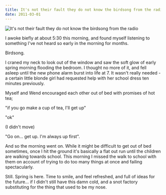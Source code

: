 ```yaml
---
title: It's not their fault they do not know the birdsong from the radio
date: 2011-03-01
---
```


![It's not their fault they do not know the birdsong from the radio](https://source.unsplash.com/npxXWgQ33ZQ/1600x900)

I awoke biefly at about 5:30 this morning, and found myself listening to something I've not heard so early in the morning for months.

Birdsong.

I craned my neck to look out of the window and saw the soft glow of early spring morning flooding the bedroom. I thought no more of it, and fell asleep until the new phone alarm burst into life at 7. It wasn't really needed - a certain little blonde girl had requested help with her school dress ten minutes previously.

Myself and Wend encouraged each other out of bed with promises of hot tea;

"if you go make a cup of tea, I'll get up"

"ok"

(I didn't move)

"Go on... get up. I'm always up first".

And so the morning went on. While it might be difficult to get out of bed sometimes, once I hit the ground it's basically a flat out run until the children are walking towards school. This morning I missed the walk to school with them on account of trying to do too many things at once and failing spectacularly.

Still. Spring is here. Time to smile, and feel refreshed, and full of ideas for the future... if I didn't still have this damn cold, and a snot factory substituting for the thing that used to be my nose.